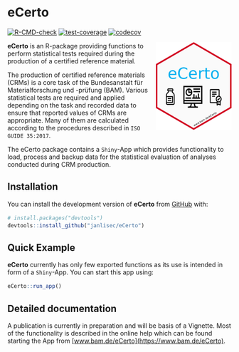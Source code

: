 
# eCerto

<!-- badges: start -->
[![R-CMD-check](https://github.com/janlisec/eCerto/actions/workflows/R-CMD-check.yaml/badge.svg)](https://github.com/janlisec/eCerto/actions/workflows/R-CMD-check.yaml)
[![test-coverage](https://github.com/janlisec/eCerto/actions/workflows/test-coverage.yaml/badge.svg)](https://github.com/janlisec/eCerto/actions/workflows/test-coverage.yaml)
[![codecov](https://codecov.io/gh/janlisec/eCerto/branch/main/graph/badge.svg?token=NSY6DITZVH)](https://codecov.io/gh/janlisec/eCerto)

<!-- badges: end -->

<img src="inst/app/www/hex-eCerto.png" width="170" align="right"/>

**eCerto** is an R-package providing functions to perform statistical tests
required during the production of a certified reference material.

The production of certified reference materials (CRMs) is a core task of 
the Bundesanstalt für Materialforschung und -prüfung (BAM). Various statistical 
tests are required and applied depending on the task and recorded data to ensure 
that reported values of CRMs are appropriate. Many of them are calculated 
according to the procedures described in `ISO GUIDE 35:2017`. 

The eCerto package contains a `Shiny`-App which provides functionality to load, 
process and backup data for the statistical evaluation of analyses conducted 
during CRM production.

## Installation

You can install the development version of **eCerto** from 
[GitHub](https://github.com/janlisec/eCerto) with:

``` r
# install.packages("devtools")
devtools::install_github("janlisec/eCerto")
```

## Quick Example

**eCerto** currently has only few exported functions as its use is intended
in form of a `Shiny`-App. You can start this app using:

``` r
eCerto::run_app()
```

## Detailed documentation

A publication is currently in preparation and will be basis of a Vignette.
Most of the functionality is described in the online help which can be found
starting the App from [www.bam.de/eCerto](https://www.bam.de/eCerto).
